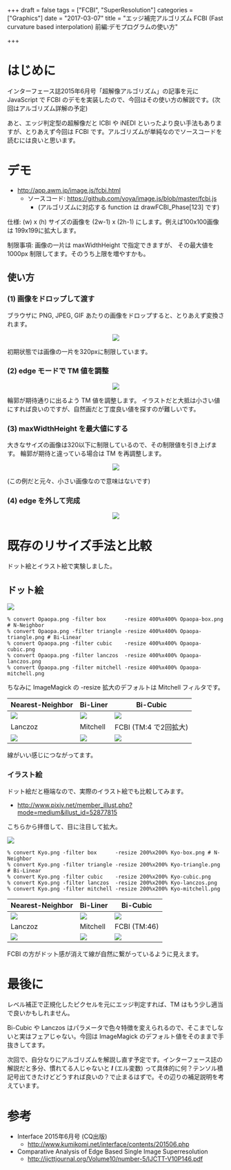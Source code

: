 +++
draft = false
tags = ["FCBI", "SuperResolution"]
categories = ["Graphics"]
date = "2017-03-07"
title = "エッジ補完アルゴリズム FCBI (Fast curvature based interpolation) 前編:デモプログラムの使い方"

+++

# はじめに

インターフェース誌2015年6月号「超解像アルゴリズム」の記事を元に JavaScript で FCBI のデモを実装したので、今回はその使い方の解説です。(次回はアルゴリズム詳解の予定)

あと、エッジ判定型の超解像だと ICBI や iNEDI といったより良い手法もありますが、とりあえず今回は FCBI です。アルゴリズムが単純なのでソースコードを読むには良いと思います。

# デモ

- http://app.awm.jp/image.js/fcbi.html
  - ソースコード: https://github.com/yoya/image.js/blob/master/fcbi.js
    - (アルゴリズムに対応する function は drawFCBI_Phase[123] です)
    
仕様: (w) x (h) サイズの画像を (2w-1) x (2h-1) にします。例えば100x100画像は 199x199に拡大します。

制限事項: 画像の一片は maxWidthHeight で指定できますが、 その最大値を 1000px 制限してます。そのうち上限を増やすかも。

## 使い方

### (1) 画像をドロップして渡す

ブラウザに PNG, JPEG, GIF あたりの画像をドロップすると、とりあえず変換されます。

<center> <img src="../demo00.png" /> </center>

初期状態では画像の一片を320pxに制限しています。

### (2) edge モードで TM 値を調整


<center> <img src="../demo01.png" /> </center>

輪郭が期待通りに出るよう TM 値を調整します。
イラストだと大抵は小さい値にすれば良いのですが、自然画だと丁度良い値を探すのが難しいです。

### (3) maxWidthHeight を最大値にする

大きなサイズの画像は320以下に制限しているので、その制限値を引き上げます。
輪郭が期待と違っている場合は TM を再調整します。

<center> <img src="../demo02.png" /> </center>

(この例だと元々、小さい画像なので意味はないです)

### (4) edge を外して完成

<center> <img src="../demo03.png" /> </center>

# 既存のリサイズ手法と比較

ドット絵とイラスト絵で実験しました。

## ドット絵

<img src="../Opaopa.png" />

```
% convert Opaopa.png -filter box      -resize 400%x400% Opaopa-box.png # N-Neighbor
% convert Opaopa.png -filter triangle -resize 400%x400% Opaopa-triangle.png # Bi-Linear
% convert Opaopa.png -filter cubic    -resize 400%x400% Opaopa-cubic.png
% convert Opaopa.png -filter lanczos  -resize 400%x400% Opaopa-lanczos.png
% convert Opaopa.png -filter mitchell -resize 400%x400% Opaopa-mitchell.png
```
ちなみに ImageMagick の -resize 拡大のデフォルトは Mitchell フィルタです。

Nearest-Neighbor | Bi-Liner | Bi-Cubic |
----------------|----------|----------|
<img src="../Opaopa-box.png"/>|<img src="../Opaopa-triangle.png"/>|<img src="../Opaopa-cubic.png"/>|
Lanczoz | Mitchell | FCBI (TM:4 で2回拡大) |
<img src="../Opaopa-lanczos.png"/>|<img src="../Opaopa-mitchell.png"/>|<img src="../Opaopa-fcbi.png"/>|

線がいい感じにつながってます。

### イラスト絵

ドット絵だと極端なので、実際のイラスト絵でも比較してみます。

- http://www.pixiv.net/member_illust.php?mode=medium&illust_id=52877815

こちらから拝借して、目に注目して拡大。

<img src="../Kyo.png" />

```
% convert Kyo.png -filter box      -resize 200%x200% Kyo-box.png # N-Neighbor
% convert Kyo.png -filter triangle -resize 200%x200% Kyo-triangle.png # Bi-Linear
% convert Kyo.png -filter cubic    -resize 200%x200% Kyo-cubic.png
% convert Kyo.png -filter lanczos  -resize 200%x200% Kyo-lanczos.png
% convert Kyo.png -filter mitchell -resize 200%x200% Kyo-mitchell.png
```

Nearest-Neighbor | Bi-Liner | Bi-Cubic |
----------------|----------|----------|
<img src="../Kyo-box.png"/>|<img src="../Kyo-triangle.png"/>|<img src="../Kyo-cubic.png"/>|
Lanczoz | Mitchell | FCBI (TM:46) |
<img src="../Kyo-lanczos.png"/>|<img src="../Kyo-mitchell.png"/>|<img src="../Kyo-fcbi.png"/>|

FCBI の方がドット感が消えて線が自然に繋がっているように見えます。

# 最後に

レベル補正で正規化したピクセルを元にエッジ判定すれば、TM はもう少し適当で良いかもしれません。

Bi-Cubic や Lanczos はパラメータで色々特徴を変えられるので、そこまでしないと実はフェアじゃない。今回は ImageMagick のデフォルト値をそのままで手抜きしてます。

次回で、自分なりにアルゴリズムを解説し直す予定です。インターフェース誌の解説だと多分、慣れてる人じゃないと ***l*** (エル変数) って具体的に何？テンソル積記号出てきたけどどうすれば良いの？で止まるはずで。その辺りの補足説明を考えています。

# 参考

- Interface 2015年6月号 (CQ出版)
  -  http://www.kumikomi.net/interface/contents/201506.php
- Comparative Analysis of Edge Based Single Image Superresolution
  - http://ijcttjournal.org/Volume10/number-5/IJCTT-V10P146.pdf
